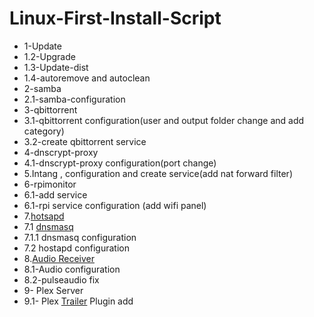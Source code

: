 # Linux-First-Install-Script
* 1-Update
* 1.2-Upgrade
* 1.3-Update-dist
* 1.4-autoremove and autoclean
* 2-samba
* 2.1-samba-configuration
* 3-qbittorrent
* 3.1-qbittorrent configuration(user and output folder change and add category)
* 3.2-create qbittorrent service
* 4-dnscrypt-proxy
* 4.1-dnscrypt-proxy configuration(port change)
* 5.Intang , configuration and create service(add nat forward filter)
* 6-rpimonitor
* 6.1-add service 
* 6.1-rpi service configuration (add wifi panel)
* 7.[hotsapd](https://raspberrypi.stackexchange.com/questions/87504/raspberry-pi-zero-w-as-a-wifi-repeater/87506#87506)
* 7.1 [dnsmasq](https://nims11.wordpress.com/2013/05/22/using-hostapd-with-dnsmasq-to-create-virtual-wifi-access-point-in-linux/)
* 7.1.1 dnsmasq configuration
* 7.2 hostapd configuration
* 8.[Audio Receiver](https://github.com/BaReinhard/Super-Simple-Raspberry-Pi-Audio-Receiver-Install/blob/master/dependencies.sh)
* 8.1-Audio configuration
* 8.2-pulseaudio fix
* 9- Plex Server
* 9.1- Plex [Trailer](https://github.com/piplongrun/TrailerAddict.bundle) Plugin add 
